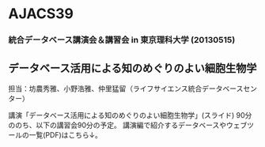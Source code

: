 # AJACS39
### 統合データベース講演会＆講習会 in 東京理科大学 (20130515)

## データベース活用による知のめぐりのよい細胞生物学

担当：坊農秀雅、小野浩雅、仲里猛留（ライフサイエンス統合データベースセンター）

講演「データベース活用による知のめぐりのよい細胞生物学」(スライド) 90分ののち、以下の講習会90分の予定。 講演編で紹介するデータベースやウェブツールの一覧(PDF)はこちら↓。
